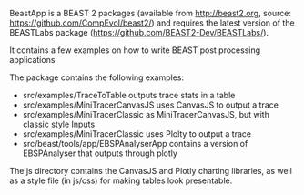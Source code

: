 BeastApp is a BEAST 2 packages (available from http://beast2.org, source: https://github.com/CompEvol/beast2/) and requires the latest version of the BEASTLabs package (https://github.com/BEAST2-Dev/BEASTLabs/).

It contains a few examples on how to write BEAST post processing applications

The package contains the following examples:
* src/examples/TraceToTable outputs trace stats in a table
* src/examples/MiniTracerCanvasJS uses CanvasJS to output a trace
* src/examples/MiniTracerClassic as MiniTracerCanvasJS, but with classic style Inputs
* src/examples/MiniTracerClassic uses Plolty to output a trace
* src/beast/tools/app/EBSPAnalyserApp contains a version of EBSPAnalyser that outputs through plotly

The js directory contains the CanvasJS and Plotly charting libraries, as well as a style file (in js/css) for making tables look presentable.
